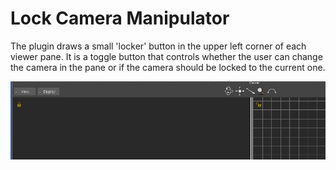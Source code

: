 # Lock Camera Manipulator

The plugin draws a small 'locker' button in the upper left corner of each viewer pane. It is a toggle button that controls whether the user can change the camera in the pane or if the camera should be locked to the current one.

![LockCameraManipulator](../../plugins/manipulator_lockCamera.jpg)

